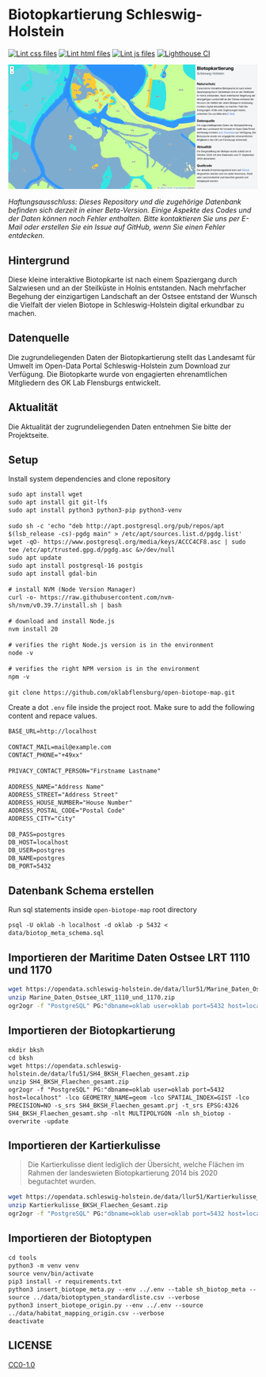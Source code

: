 # Biotopkartierung Schleswig-Holstein

[![Lint css files](https://github.com/oklabflensburg/open-biotope-map/actions/workflows/lint-css.yml/badge.svg)](https://github.com/oklabflensburg/open-biotope-map/actions/workflows/lint-css.yml)
[![Lint html files](https://github.com/oklabflensburg/open-biotope-map/actions/workflows/lint-html.yml/badge.svg)](https://github.com/oklabflensburg/open-biotope-map/actions/workflows/lint-html.yml)
[![Lint js files](https://github.com/oklabflensburg/open-biotope-map/actions/workflows/lint-js.yml/badge.svg)](https://github.com/oklabflensburg/open-biotope-map/actions/workflows/lint-js.yml)
[![Lighthouse CI](https://github.com/oklabflensburg/open-biotope-map/actions/workflows/lighthouse.yml/badge.svg)](https://github.com/oklabflensburg/open-biotope-map/actions/workflows/lighthouse.yml)


![Screenshot der interaktiven Biotopkarte](https://raw.githubusercontent.com/oklabflensburg/open-biotope-map/main/screenshot_biotopkarte.webp)

_Haftungsausschluss: Dieses Repository und die zugehörige Datenbank befinden sich derzeit in einer Beta-Version. Einige Aspekte des Codes und der Daten können noch Fehler enthalten. Bitte kontaktieren Sie uns per E-Mail oder erstellen Sie ein Issue auf GitHub, wenn Sie einen Fehler entdecken._


## Hintergrund

Diese kleine interaktive Biotopkarte ist nach einem Spaziergang durch Salzwiesen und an der Steilküste in Holnis entstanden. Nach mehrfacher Begehung der einzigartigen Landschaft an der Ostsee entstand der Wunsch die Vielfalt der vielen Biotope in Schleswig-Holstein digital erkundbar zu machen.


## Datenquelle

Die zugrundeliegenden Daten der Biotopkartierung stellt das Landesamt für Umwelt im Open-Data Portal Schleswig-Holstein zum Download zur Verfügung. Die Biotopkarte wurde von engagierten ehrenamtlichen Mitgliedern des OK Lab Flensburgs entwickelt.


## Aktualität

Die Aktualität der zugrundeliegenden Daten entnehmen Sie bitte der Projektseite.


## Setup

Install system dependencies and clone repository

```
sudo apt install wget
sudo apt install git git-lfs
sudo apt install python3 python3-pip python3-venv

sudo sh -c 'echo "deb http://apt.postgresql.org/pub/repos/apt $(lsb_release -cs)-pgdg main" > /etc/apt/sources.list.d/pgdg.list'
wget -qO- https://www.postgresql.org/media/keys/ACCC4CF8.asc | sudo tee /etc/apt/trusted.gpg.d/pgdg.asc &>/dev/null
sudo apt update
sudo apt install postgresql-16 postgis
sudo apt install gdal-bin

# install NVM (Node Version Manager)
curl -o- https://raw.githubusercontent.com/nvm-sh/nvm/v0.39.7/install.sh | bash

# download and install Node.js
nvm install 20

# verifies the right Node.js version is in the environment
node -v

# verifies the right NPM version is in the environment
npm -v

git clone https://github.com/oklabflensburg/open-biotope-map.git
```

Create a dot `.env` file inside the project root. Make sure to add the following content and repace values.

```
BASE_URL=http://localhost

CONTACT_MAIL=mail@example.com
CONTACT_PHONE="+49xx"

PRIVACY_CONTACT_PERSON="Firstname Lastname"

ADDRESS_NAME="Address Name"
ADDRESS_STREET="Address Street"
ADDRESS_HOUSE_NUMBER="House Number"
ADDRESS_POSTAL_CODE="Postal Code"
ADDRESS_CITY="City"

DB_PASS=postgres
DB_HOST=localhost
DB_USER=postgres
DB_NAME=postgres
DB_PORT=5432
```



## Datenbank Schema erstellen

Run sql statements inside `open-biotope-map` root directory

```
psql -U oklab -h localhost -d oklab -p 5432 < data/biotop_meta_schema.sql
```


## Importieren der Maritime Daten Ostsee LRT 1110 und 1170

```sh
wget https://opendata.schleswig-holstein.de/data/llur51/Marine_Daten_Ostsee_LRT_1110_und_1170.zip
unzip Marine_Daten_Ostsee_LRT_1110_und_1170.zip
ogr2ogr -f "PostgreSQL" PG:"dbname=oklab user=oklab port=5432 host=localhost" -lco GEOMETRY_NAME=geom -lco SPATIAL_INDEX=GIST -lco PRECISION=NO -s_srs Maritim_Daten_Ostsee_LRT_1110_und_1170.prj -t_srs EPSG:4326 Maritim_Daten_Ostsee_LRT_1110_und_1170.shp -nlt POLYGON -nln sh_maritime_baltic -overwrite -skipfailures
```


## Importieren der Biotopkartierung

```
mkdir bksh
cd bksh
wget https://opendata.schleswig-holstein.de/data/lfu51/SH4_BKSH_Flaechen_gesamt.zip
unzip SH4_BKSH_Flaechen_gesamt.zip
ogr2ogr -f "PostgreSQL" PG:"dbname=oklab user=oklab port=5432 host=localhost" -lco GEOMETRY_NAME=geom -lco SPATIAL_INDEX=GIST -lco PRECISION=NO -s_srs SH4_BKSH_Flaechen_gesamt.prj -t_srs EPSG:4326 SH4_BKSH_Flaechen_gesamt.shp -nlt MULTIPOLYGON -nln sh_biotop -overwrite -update
```


## Importieren der Kartierkulisse

> Die Kartierkulisse dient lediglich der Übersicht, welche Flächen im Rahmen der landeswieten Biotopkartierung 2014 bis 2020 begutachtet wurden.

```sh
wget https://opendata.schleswig-holstein.de/data/llur51/Kartierkulisse_BKSH_Flaechen_Gesamt.zip
unzip Kartierkulisse_BKSH_Flaechen_Gesamt.zip
ogr2ogr -f "PostgreSQL" PG:"dbname=oklab user=oklab port=5432 host=localhost" -lco GEOMETRY_NAME=geom -lco SPATIAL_INDEX=GIST -lco PRECISION=NO -s_srs Kartierkulisse_BKSH_Flaechen_Gesamt.prj  -t_srs EPSG:4326 Kartierkulisse_BKSH_Flaechen_Gesamt.shp -nlt MULTIPOLYGON -nln sh_biotop_kulisse -overwrite -update
```

## Importieren der Biotoptypen

```
cd tools
python3 -m venv venv
source venv/bin/activate
pip3 install -r requirements.txt
python3 insert_biotope_meta.py --env ../.env --table sh_biotop_meta --source ../data/biotoptypen_standardliste.csv --verbose
python3 insert_biotope_origin.py --env ../.env --source ../data/habitat_mapping_origin.csv --verbose
deactivate
```


## LICENSE

[CC0-1.0](LICENSE)
